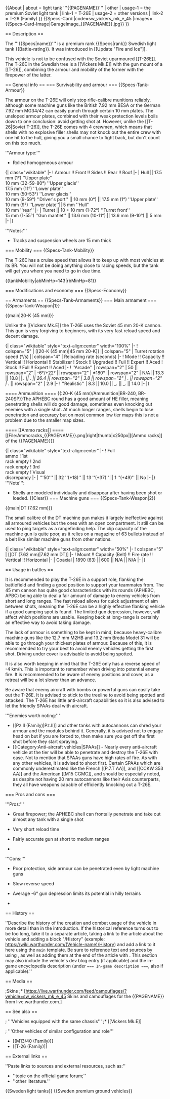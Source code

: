 {{About
| about = light tank '''{{PAGENAME}}'''
| other
| usage-1 = the premium Soviet light tank
| link-1 = T-26E
| usage-2 = other versions
| link-2 = T-26 (Family)
}}
{{Specs-Card
|code=sw_vickers_mk_e_45
|images={{Specs-Card-Image|GarageImage_{{PAGENAME}}.jpg}}
}}

== Description ==
<!-- ''In the description, the first part should be about the history of the creation and combat usage of the vehicle, as well as its key features. In the second part, tell the reader about the ground vehicle in the game. Insert a screenshot of the vehicle, so that if the novice player does not remember the vehicle by name, he will immediately understand what kind of vehicle the article is talking about.'' -->
The '''{{Specs|name}}''' is a premium rank {{Specs|rank}} Swedish light tank {{Battle-rating}}. It was introduced in [[Update "Fire and Ice"]].

This vehicle is not to be confused with the Soviet uparmoured [[T-26E]]. The T-26E in the Swedish tree is a [[Vickers Mk.E]] with the gun mount of a [[T-26]], combining the armour and mobility of the former with the firepower of the latter.

== General info ==
=== Survivability and armour ===
{{Specs-Tank-Armour}}
<!-- ''Describe armour protection. Note the most well protected and key weak areas. Appreciate the layout of modules as well as the number and location of crew members. Is the level of armour protection sufficient, is the placement of modules helpful for survival in combat? If necessary use a visual template to indicate the most secure and weak zones of the armour.'' -->The armour on the T-26E will only stop rifle-calibre munitions reliably, although some machine guns like the British 7.92 mm BESA or the German 7.92 mm MG34/42 can easily punch through certain 10 mm plates. The unsloped armour plates, combined with their weak protection levels boils down to one conclusion: avoid getting shot at. However, unlike the [[T-26|Soviet T-26]], the T-26E comes with 4 crewmen, which means that shells with no explosive filler shells may not knock out the entire crew with one hit to the hull, giving you a small chance to fight back, but don't count on this too much.

'''Armour type:''' <!-- The types of armour present on the vehicle and their general locations -->
<!-- Example: * Rolled homogeneous armour (Front, Side, Rear, Hull roof)
* Cast homogeneous armour (Turret, Transmission area) -->

* Rolled homogeneous armour

{| class="wikitable"
|-
! Armour !! Front !! Sides !! Rear !! Roof
|-
| Hull || 17.5 mm (1°) ''Upper plate''<br>10 mm (32-59-80°) ''Upper glacis''<br>17.5 mm (11°) ''Lower plate''<br>10 mm (50-53°) ''Lower glacis''<br>10 mm (9-59°) ''Driver's port'' || 10 mm (0°) || 17.5 mm (1°) ''Upper plate''<br>10 mm (9°) ''Lower plate''|| 5 mm ''Hull''<br>10 mm ''rear''
|-
| Turret || 10 + 10 mm (1-72°) ''Turret front''<br> 15 mm (1-55°) ''Gun mantlet'' || 13.6 mm (10-11°) || 13.6 mm (9-10°) || 5 mm
|-
|}

'''Notes:'''<!-- Any additional notes which the user needs to be aware of -->
<!-- Example: * Suspension wheels are 20 mm thick, tracks are 30 mm thick, and torsion bars are 60 mm thick. -->

* Tracks and suspension wheels are 15 mm thick

=== Mobility ===
{{Specs-Tank-Mobility}}
<!-- ''Write about the mobility of the ground vehicle. Estimate the specific power and manoeuvrability, as well as the maximum speed forwards and backwards.'' -->
The T-26E has a cruise speed that allows it to keep up with most vehicles at its BR. You will not be doing anything close to racing speeds, but the tank will get you where you need to go in due time.

{{tankMobility|abMinHp=143|rbMinHp=81}}

=== Modifications and economy ===
{{Specs-Economy}}

== Armaments ==
{{Specs-Tank-Armaments}}
=== Main armament ===
{{Specs-Tank-Weapon|1}}
<!-- ''Give the reader information about the characteristics of the main gun. Assess its effectiveness in a battle based on the reloading speed, ballistics and the power of shells. Do not forget about the flexibility of the fire, that is how quickly the cannon can be aimed at the target, open fire on it and aim at another enemy. Add a link to the main article on the gun: <code><nowiki>{{main|Name of the weapon}}</nowiki></code>. Describe in general terms the ammunition available for the main gun. Give advice on how to use them and how to fill the ammunition storage.'' -->
{{main|20-K (45 mm)}}

Unlike the [[Vickers Mk.E]] the T-26E uses the Soviet 45 mm 20-K cannon. This gun is very forgiving to beginners, with its very fast reload speed and decent damage.

{| class="wikitable" style="text-align:center" width="100%"
|-
! colspan="5" | [[20-K (45 mm)|45 mm 20-K]] || colspan="5" | Turret rotation speed (°/s) || colspan="4" | Reloading rate (seconds)
|-
! Mode !! Capacity !! Vertical !! Horizontal !! Stabilizer
! Stock !! Upgraded !! Full !! Expert !! Aced
! Stock !! Full !! Expert !! Aced
|-
! ''Arcade''
| rowspan="2" | 50 || rowspan="2" | -6°/+22° || rowspan="2" | ±180° || rowspan="2" | N/A || 13.3 || 18.8 || __._ || __._ || 26.4 || rowspan="2" | 3.8 || rowspan="2" | _.__ || rowspan="2" | _.__ || rowspan="2" | 2.9
|-
! ''Realistic''
| 8.3 || 10.0 || __._ || __._ || 14.0
|-
|}

==== Ammunition ====
{{:20-K (45 mm)/Ammunition|BR-240, BR-240SP}}The APHEBC round has a good amount of HE filler, meaning penetrating shells will do good damage, sometimes even knocking out enemies with a single shot. At much longer ranges, shells begin to lose penetration and accuracy but on most common low tier maps this is not a problem due to the smaller map sizes. 

==== [[Ammo racks]] ====
[[File:Ammoracks_{{PAGENAME}}.png|right|thumb|x250px|[[Ammo racks]] of the {{PAGENAME}}]]
<!-- '''Last updated: 2.25.1.89''' -->
{| class="wikitable" style="text-align:center"
|-
! Full<br>ammo
! 1st<br>rack empty
! 2nd<br>rack empty
! 3rd<br>rack empty
! Visual<br>discrepancy
|-
| '''50''' || 32&nbsp;''(+18)'' || 13&nbsp;''(+37)'' || 1&nbsp;''(+49)'' || No
|-
|}
'''Note''':

* Shells are modeled individually and disappear after having been shot or loaded.
{{Clear}}
=== Machine guns ===
{{Specs-Tank-Weapon|2}}
<!-- ''Offensive and anti-aircraft machine guns not only allow you to fight some aircraft but also are effective against lightly armoured vehicles. Evaluate machine guns and give recommendations on its use.'' -->
{{main|DT (7.62 mm)}}

The small calibre of the DT machine gun makes it largely ineffective against all armoured vehicles but the ones with an open compartment. It still can be used to ping targets as a rangefinding help. The clip capacity of the machine gun is quite poor, as it relies on a magazine of 63 bullets instead of a belt like similar machine guns from other nations.

{| class="wikitable" style="text-align:center" width="50%"
|-
! colspan="5" | [[DT (7.62 mm)|7.62 mm DT]]
|-
! Mount !! Capacity (Belt) !! Fire rate !! Vertical !! Horizontal
|-
| Coaxial
| 1890 (63) || 600 || N/A || N/A
|-
|}

== Usage in battles ==
<!-- ''Describe the tactics of playing in the vehicle, the features of using vehicles in the team and advice on tactics. Refrain from creating a "guide" - do not impose a single point of view but instead give the reader food for thought. Describe the most dangerous enemies and give recommendations on fighting them. If necessary, note the specifics of the game in different modes (AB, RB, SB).'' -->It is recommended to play the T-26E in a support role, flanking the battlefield and finding a good position to support your teammates from. The 45 mm cannon has quite good characteristics with its rounds (APHEBC, APBC) being able to deal a fair amount of damage to enemy vehicles from short and long ranges. The fast reload allows for quick adjustment of aim between shots, meaning the T-26E can be a highly effective flanking vehicle if a good camping spot is found. The limited gun depression, however, will affect which positions are usable. Keeping back at long-range is certainly an effective way to avoid taking damage.

The lack of armour is something to be kept in mind, because heavy-calibre machine guns like the 12.7 mm M2HB and 13.2 mm Breda Model 31 will be able to go through your thickest plates of armour. Because of this, it is recommended to try your best to avoid enemy vehicles getting the first shot. Driving under cover is advisable to avoid being spotted.

It is also worth keeping in mind that the T-26E only has a reverse speed of -4 km/h. This is important to remember when driving into potential enemy fire. It is recommended to be aware of enemy positions and cover, as a retreat will be a lot slower than an advance.

Be aware that enemy aircraft with bombs or powerful guns can easily take out the T-26E. It is advised to stick to the treeline to avoid being spotted and attacked. The T-26E has little anti-aircraft capabilities so it is also advised to let the friendly SPAAs deal with aircraft.

'''Enemies worth noting:'''

* [[Pz.II (Family)|Pz.II]] and other tanks with autocannons can shred your armour and the modules behind it. Generally, it is advised not to engage head on but if you are forced to, then make sure you get off the first shot before they start spraying. 
* [[:Category:Anti-aircraft vehicles|SPAAs]] - Nearly every anti-aircraft vehicle at the tier will be able to penetrate and destroy the T-26E with ease. Not to mention that SPAAs guns have high rates of fire. As with any other vehicles, it is advised to shoot first. Certain SPAAs which are commonly underestimated like the French [[P.7.T AA]], and [[CCKW 353 AA]] and the American [[M15 CGMC]], and should be especially noted, as despite not having 20 mm autocannons like their Axis counterparts, they all have weapons capable of efficiently knocking out a T-26E.

=== Pros and cons ===
<!-- ''Summarise and briefly evaluate the vehicle in terms of its characteristics and combat effectiveness. Mark its pros and cons in a bulleted list. Try not to use more than 6 points for each of the characteristics. Avoid using categorical definitions such as "bad", "good" and the like - use substitutions with softer forms such as "inadequate" and "effective".'' -->'''Pros:'''

* Great firepower; the APHEBC shell can frontally penetrate and take out almost any tank with a single shot
* Very short reload time
* Fairly accurate gun at short to medium ranges

*

'''Cons:'''

* Poor protection, side armour can be penetrated even by light machine guns
* Slow reverse speed
* Average -6° gun depression limits its potential in hilly terrains

*

== History ==
<!-- ''Describe the history of the creation and combat usage of the vehicle in more detail than in the introduction. If the historical reference turns out to be too long, take it to a separate article, taking a link to the article about the vehicle and adding a block "/History" (example: <nowiki>https://wiki.warthunder.com/(Vehicle-name)/History</nowiki>) and add a link to it here using the <code>main</code> template. Be sure to reference text and sources by using <code><nowiki><ref></ref></nowiki></code>, as well as adding them at the end of the article with <code><nowiki><references /></nowiki></code>. This section may also include the vehicle's dev blog entry (if applicable) and the in-game encyclopedia description (under <code><nowiki>=== In-game description ===</nowiki></code>, also if applicable).'' -->
''Describe the history of the creation and combat usage of the vehicle in more detail than in the introduction. If the historical reference turns out to be too long, take it to a separate article, taking a link to the article about the vehicle and adding a block "/History" (example: <nowiki>https://wiki.warthunder.com/(Vehicle-name)/History</nowiki>) and add a link to it here using the <code>main</code> template. Be sure to reference text and sources by using <code><nowiki><ref></ref></nowiki></code>, as well as adding them at the end of the article with <code><nowiki><references /></nowiki></code>. This section may also include the vehicle's dev blog entry (if applicable) and the in-game encyclopedia description (under <code><nowiki>=== In-game description ===</nowiki></code>, also if applicable).''

== Media ==
<!-- ''Excellent additions to the article would be video guides, screenshots from the game, and photos.'' -->

;Skins
;* [https://live.warthunder.com/feed/camouflages/?vehicle=sw_vickers_mk_e_45 Skins and camouflages for the {{PAGENAME}} from live.warthunder.com.]

== See also ==
<!-- ''Links to the articles on the War Thunder Wiki that you think will be useful for the reader, for example:''
* ''reference to the series of the vehicles;''
* ''links to approximate analogues of other nations and research trees.'' -->

; '''Vehicles equipped with the same chassis'''
;* [[Vickers Mk.E]]

; '''Other vehicles of similar configuration and role'''

* [[M13/40 (Family)]]
* [[T-26 (Family)]]

== External links ==
<!-- ''Paste links to sources and external resources, such as:''
* ''topic on the official game forum;''
* ''other literature.'' -->
''Paste links to sources and external resources, such as:''

* ''topic on the official game forum;''
* ''other literature.''

{{Sweden light tanks}}
{{Sweden premium ground vehicles}}